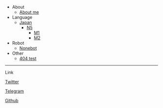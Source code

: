 * About
  * [About me](about.md)
* Language
  * [Japan](Japan/about.md)
    * [N5](Japan/N5/about.md)
      * [M1](Japan/N5/m1.md)
      * [M2](Japan/N5/m2.md)
* Robot
  * [Nonebot](robot/nonebot.md)
* Other
  * [404 test](404.md)

---
Link

[Twitter](https://twitter.com/Kyomotoi1?s=09)

[Telegram](https://t.me/Kyomotoi)

[Github](https://github.com/Kyomotoi)
